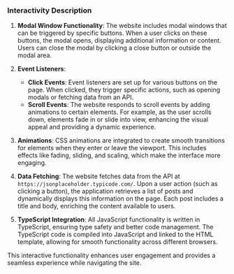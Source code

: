 ### Interactivity Description

1. **Modal Window Functionality**: The website includes modal windows that can be triggered by specific buttons. When a user clicks on these buttons, the modal opens, displaying additional information or content. Users can close the modal by clicking a close button or outside the modal area.

2. **Event Listeners**:
   - **Click Events**: Event listeners are set up for various buttons on the page. When clicked, they trigger specific actions, such as opening modals or fetching data from an API.
   - **Scroll Events**: The website responds to scroll events by adding animations to certain elements. For example, as the user scrolls down, elements fade in or slide into view, enhancing the visual appeal and providing a dynamic experience.

3. **Animations**: CSS animations are integrated to create smooth transitions for elements when they enter or leave the viewport. This includes effects like fading, sliding, and scaling, which make the interface more engaging.

4. **Data Fetching**: The website fetches data from the API at `https://jsonplaceholder.typicode.com/`. Upon a user action (such as clicking a button), the application retrieves a list of posts and dynamically displays this information on the page. Each post includes a title and body, enriching the content available to users.

5. **TypeScript Integration**: All JavaScript functionality is written in TypeScript, ensuring type safety and better code management. The TypeScript code is compiled into JavaScript and linked to the HTML template, allowing for smooth functionality across different browsers.

This interactive functionality enhances user engagement and provides a seamless experience while navigating the site.
